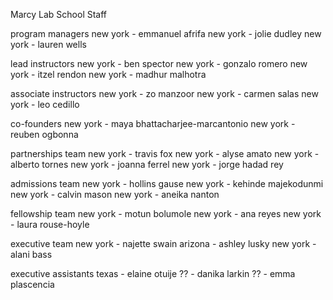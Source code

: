 Marcy Lab School Staff

program managers
new york - emmanuel afrifa
new york - jolie dudley
new york - lauren wells

lead instructors
new york - ben spector
new york - gonzalo romero
new york - itzel rendon
new york - madhur malhotra

associate instructors
new york - zo manzoor
new york - carmen salas
new york - leo cedillo

co-founders
new york - maya bhattacharjee-marcantonio
new york - reuben ogbonna

partnerships team
new york - travis fox
new york - alyse amato
new york - alberto tornes
new york - joanna ferrel 
new york - jorge hadad rey

admissions team
new york - hollins gause
new york - kehinde majekodunmi
new york - calvin mason
new york - aneika nanton

fellowship team
new york - motun bolumole
new york - ana reyes
new york - laura rouse-hoyle

executive team
new york - najette swain
arizona - ashley lusky
new york - alani bass

executive assistants
texas - elaine otuije 
?? - danika larkin
?? - emma plascencia